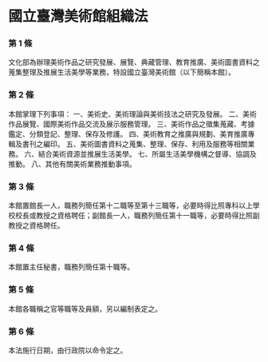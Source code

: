 # 國立臺灣美術館組織法

### 第 1 條

文化部為辦理美術作品之研究發展、展覽、典藏管理、教育推廣、美術圖書資料之蒐集整理及推展生活美學等業務，特設國立臺灣美術館（以下簡稱本館）。

### 第 2 條

本館掌理下列事項：
一、美術史、美術理論與美術技法之研究及發展。
二、美術作品展覽、國際美術作品交流及展示服務管理。
三、美術作品之徵集蒐藏、考據鑑定、分類登記、整理、保存及修護。
四、美術教育之推廣與規劃、美育推廣專輯及書刊之編印。
五、美術圖書資料之蒐集、整理、保存、利用及服務等相關業務。
六、結合美術資源並推展生活美學。
七、所屬生活美學機構之督導、協調及推動。
八、其他有關美術業務推動事項。

### 第 3 條

本館置館長一人，職務列簡任第十二職等至第十三職等，必要時得比照專科以上學校校長或教授之資格聘任；副館長一人，職務列簡任第十一職等，必要時得比照副教授之資格聘任。

### 第 4 條

本館置主任秘書，職務列簡任第十職等。

### 第 5 條

本館各職稱之官等職等及員額，另以編制表定之。

### 第 6 條

本法施行日期，由行政院以命令定之。
